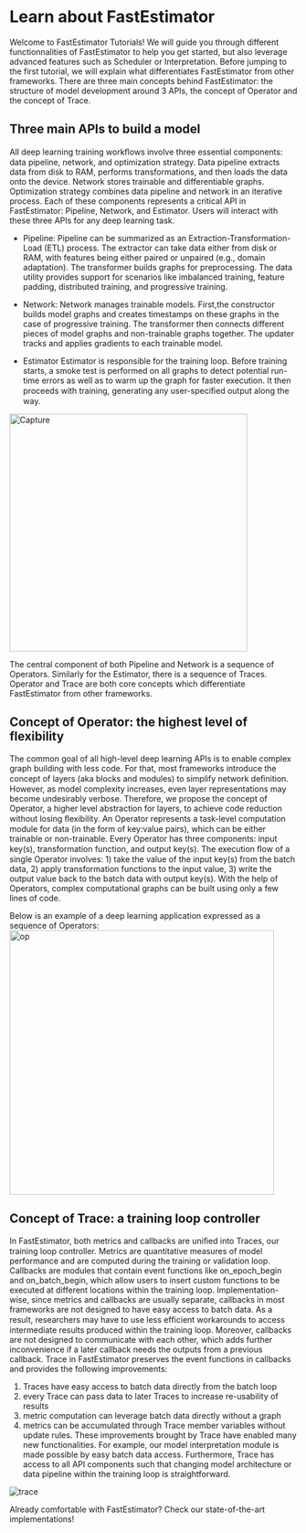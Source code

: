 # Learn about FastEstimator

Welcome to FastEstimator Tutorials! We will guide you through different functionnalities of FastEstimator to help you get started, but also leverage advanced features such as Scheduler or Interpretation. 
Before jumping to the first tutorial, we will explain what differentiates FastEstimator from other frameworks.
There are three main concepts behind FastEstimator: the structure of model development around 3 APIs, the concept of Operator and the concept of Trace.

## Three  main APIs to build a model
All deep learning training workﬂows involve three essential components: data pipeline, network, and optimization strategy. Data pipeline extracts data from disk to RAM, performs transformations, and then loads the data onto the device. Network stores trainable and differentiable graphs. Optimization strategy combines data pipeline and network in an iterative process. Each of these components represents a critical API in FastEstimator: Pipeline, Network, and Estimator. Users will interact with these three APIs for any deep learning task. 

* Pipeline: 
Pipeline can be summarized as an Extraction-Transformation-Load (ETL) process. The extractor can take data either from disk or RAM, with features being either paired or unpaired (e.g., domain adaptation). The transformer builds graphs for preprocessing. The data utility provides support for scenarios like imbalanced training, feature padding, distributed training, and progressive training.

* Network:
Network manages trainable models. First,the constructor builds model graphs and creates timestamps on these graphs in the case of progressive training. The transformer then connects different pieces of model graphs and non-trainable graphs together. The updater tracks and applies gradients to each trainable model.

* Estimator
Estimator is responsible for the training loop. Before training starts, a smoke test is performed on all graphs to detect potential run-time errors as well as to warm up the graph for faster execution. It then proceeds with training, generating any user-speciﬁed output along the way. 

<img width="416" alt="Capture" src="https://user-images.githubusercontent.com/46055963/69750487-bf479380-1101-11ea-9b33-fd7937c1ba75.PNG">

The central component of both Pipeline and Network is a sequence of Operators. Similarly for the Estimator, there is a sequence of Traces. Operator and Trace are both core concepts which differentiate FastEstimator from other frameworks.

## Concept of Operator: the highest level of flexibility

The common goal of all high-level deep learning APIs is to enable complex graph building with less code. For that, most frameworks introduce the concept of layers (aka blocks and modules) to simplify network deﬁnition. However, as model complexity increases, even layer representations may become undesirably verbose.
Therefore, we propose the concept of Operator, a higher level abstraction for layers, to achieve code reduction without losing ﬂexibility. An Operator represents a task-level computation module for data (in the form of key:value pairs), which can be either trainable or non-trainable. Every Operator has three components: input key(s), transformation function, and output key(s). The execution ﬂow of a single Operator involves: 1) take the value of the input key(s) from the batch data, 2) apply transformation functions to the input value, 3) write the output value back to the batch data with output key(s). 
With the help of Operators, complex computational graphs can be built using only a few lines of code.

Below is an example of a deep learning application expressed as a sequence of Operators:
<img width="463" alt="op" src="https://user-images.githubusercontent.com/46055963/69750600-f6b64000-1101-11ea-925c-7b1fd63fa619.PNG">

## Concept of Trace: a training loop controller
 In FastEstimator, both metrics and callbacks are uniﬁed into Traces, our training loop controller. Metrics are quantitative measures of model performance and are computed during the training or validation loop. Callbacks are modules that contain event functions like on_epoch_begin and on_batch_begin, which allow users to insert custom functions to be executed at different locations within the training loop. Implementation-wise, since metrics and callbacks are usually separate, callbacks in most frameworks are not designed to have easy access to batch data. As a result, researchers may have to use less efﬁcient workarounds to access intermediate results produced within the training loop. Moreover, callbacks are not designed to communicate with each other, which adds further inconvenience if a later callback needs the outputs from a previous callback.
Trace in FastEstimator preserves the event functions in callbacks and provides the following improvements: 
1) Traces have easy access to batch data directly from the batch loop
2) every Trace can pass data to later Traces to increase re-usability of results
3) metric computation can leverage batch data directly without a graph
4) metrics can be accumulated through Trace member variables without update rules. 
These improvements brought by Trace have enabled many new functionalities. For example, our model interpretation module is made possible by easy batch data access. Furthermore, Trace has access to all API components such that changing model architecture or data pipeline within the training loop is straightforward. 
 
![trace](https://user-images.githubusercontent.com/46055963/69750660-249b8480-1102-11ea-84b5-8f1523136cc3.png)
 
  
 Already comfortable with FastEstimator? Check our state-of-the-art implementations!
